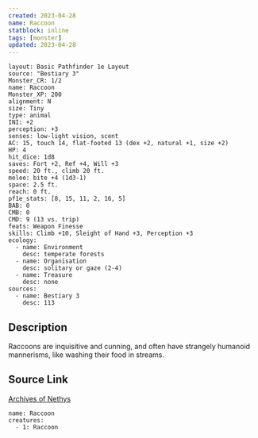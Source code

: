 ```yaml
---
created: 2023-04-28
name: Raccoon
statblock: inline
tags: [monster]
updated: 2023-04-28
---
```

```statblock
layout: Basic Pathfinder 1e Layout
source: "Bestiary 3"
Monster_CR: 1/2
name: Raccoon
Monster_XP: 200
alignment: N
size: Tiny
type: animal
INI: +2
perception: +3
senses: low-light vision, scent
AC: 15, touch 14, flat-footed 13 (dex +2, natural +1, size +2)
HP: 4
hit_dice: 1d8
saves: Fort +2, Ref +4, Will +3
speed: 20 ft., climb 20 ft.
melee: bite +4 (1d3-1)
space: 2.5 ft.
reach: 0 ft.
pf1e_stats: [8, 15, 11, 2, 16, 5]
BAB: 0
CMB: 0
CMD: 9 (13 vs. trip)
feats: Weapon Finesse
skills: Climb +10, Sleight of Hand +3, Perception +3
ecology:
  - name: Environment
    desc: temperate forests
  - name: Organisation
    desc: solitary or gaze (2-4)
  - name: Treasure
    desc: none
sources:
  - name: Bestiary 3
    desc: 113
```
## Description
Raccoons are inquisitive and cunning, and often have strangely humanoid mannerisms, like washing their food in streams.
## Source Link
[Archives of Nethys](https://aonprd.com/MonsterDisplay.aspx?ItemName=Raccoon)
```encounter-table
name: Raccoon
creatures:
  - 1: Raccoon
```
